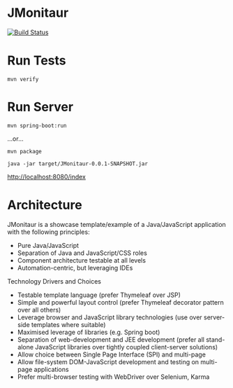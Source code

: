 JMonitaur
================================

[![Build Status](https://drone.io/github.com/tntim96/JMonitaur/status.png)](https://drone.io/github.com/tntim96/JMonitaur/latest)

# Run Tests

`mvn verify`

# Run Server

`mvn spring-boot:run`

...or...

`mvn package`

`java -jar target/JMonitaur-0.0.1-SNAPSHOT.jar`

[http://localhost:8080/index](http://localhost:8080/index)

# Architecture

JMonitaur is a showcase template/example of a Java/JavaScript application with the following principles:
* Pure Java/JavaScript
* Separation of Java and JavaScript/CSS roles
* Component architecture testable at all levels
* Automation-centric, but leveraging IDEs

Technology Drivers and Choices
* Testable template language (prefer Thymeleaf over JSP)
* Simple and powerful layout control (prefer Thymeleaf decorator pattern over all others)
* Leverage browser and JavaScript library technologies (use over server-side templates where suitable)
* Maximised leverage of libraries (e.g. Spring boot)
* Separation of web-development and JEE development (prefer all stand-alone JavaScript libraries over tightly coupled client-server solutions)
* Allow choice between Single Page Interface (SPI) and multi-page
* Allow file-system DOM-JavaScript development and testing on multi-page applications
* Prefer multi-browser testing with WebDriver over Selenium, Karma
